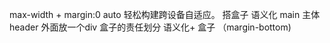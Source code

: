 max-width + margin:0 auto 轻松构建跨设备自适应。
搭盒子 
语义化 main 主体
header 外面放一个div 盒子的责任划分
语义化+ 盒子 （margin-bottom)

